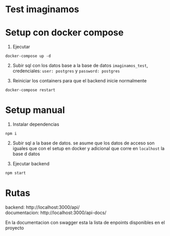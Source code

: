 # Test imaginamos

# Setup con docker compose
1. Ejecutar
```
docker-compose up -d
```

2. Subir sql con los datos base a la base de datos `imaginamos_test`, credenciales: `user: postgres` y `password: postgres`

3. Reiniciar los containers para que el backend inicie normalmente
```
docker-compose restart
```

# Setup manual 
1. Instalar dependencias
```
npm i
```

2. Subir sql a la base de datos. se asume que los datos de acceso son iguales que con el setup en docker y adicional que corre en `localhost` la base d datos

3. Ejecutar backend
```
npm start
```   

# Rutas
backend: http://localhost:3000/api/   
documentacion: http://localhost:3000/api-docs/

En la documentacion con swagger esta la lista de enpoints disponibles en el proyecto